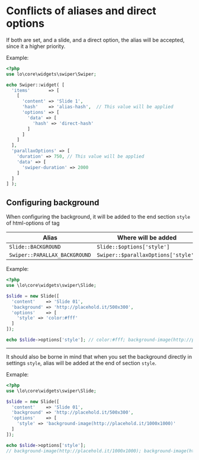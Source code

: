 # Conflicts of aliases and direct options

If both are set, and a slide, and a direct option, the alias will be accepted, since it a higher priority.

Example:

```PHP
<?php
use lo\core\widgets\swiper\Swiper;

echo Swiper::widget( [
  'items'       => [
    [
      'content' => 'Slide 1',
      'hash'    => 'alias-hash',  // This value will be applied
      'options' => [
        'data' => [
          'hash' => 'direct-hash'
        ]
      ]
    ]
  ],
  'parallaxOptions' => [
    'duration' => 750, // This value will be applied
    'data' => [
      'swiper-duration' => 2000
    ]
  ]
] );
```

## Configuring background

When configuring the background, it will be added to the end section `style` of html-options of tag

|Alias                        |Where will be added                |
|-----------------------------|-----------------------------------|
|`Slide::BACKGROUND`          |`Slide::$options['style']`         |
|`Swiper::PARALLAX_BACKGROUND`|`Swiper::$parallaxOptions['style']`|

Example:

```PHP
<?php
use \lo\core\widgets\swiper\Slide;

$slide = new Slide([
  'content'    => 'Slide 01',
  'background' => 'http://placehold.it/500x300',
  'options'    => [
    'style' => 'color:#fff'
  ]
]);

echo $slide->options['style']; // color:#fff; background-image(http://placehold.it/500x300)
```

---

It should also be borne in mind that when you set the background directly in settings `style`, 
alias will be added at the end of section `style`.

Exmaple:

```PHP
<?php
use \lo\core\widgets\swiper\Slide;

$slide = new Slide([
  'content'    => 'Slide 01',
  'background' => 'http://placehold.it/500x300',
  'options'    => [
    'style' => 'background-image(http://placehold.it/1000x1000)'
  ]
]);

echo $slide->options['style']; 
// background-image(http://placehold.it/1000x1000); background-image(http://placehold.it/500x300)
```
